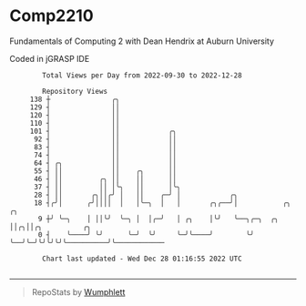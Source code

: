 # Comp2210
Fundamentals of Computing 2 with Dean Hendrix at Auburn University

Coded in jGRASP IDE

```
        Total Views per Day from 2022-09-30 to 2022-12-28

        Repository Views
     138 ┼               ╭╮
     129 ┤               ││
     120 ┤               ││
     110 ┤               ││
     101 ┤               ││            ╭╮
      92 ┤               ││            ││
      83 ┤               ││            ││
      74 ┤               ││            ││
      64 ┤ ╭╮            ││            ││
      55 ┤ ││            ││    ╭╮      ││
      46 ┤ ││         ╭╮ ││    ││      ││
      37 ┤ ││         ││ │╰╮   ││      │╰╮
      28 ┤ ││       ╭╮││╭╯ │   ││    ╭─╯ │            ╭╮
      18 ┤╭╯│      ╭╯││││  │   │╰─╮  │   │       ╭╮╭──╯│           ╭╮  ╭╮
       9 ┼╯ ╰─╮    │ ││╰╯  ╰─╮ │  │╭─╯   │ ╭╮    │╰╯   ╰──╮╭─╮  ╭╮ ││╭╮││╭╮          ╭╮
       0 ┤    ╰────╯ ╰╯      ╰─╯  ╰╯     ╰─╯╰────╯        ╰╯ ╰──╯╰─╯╰╯╰╯╰╯╰──────────╯╰────────────

        Chart last updated - Wed Dec 28 01:16:55 2022 UTC
        
```

---

> RepoStats by [Wumphlett](https://github.com/Wumphlett)
